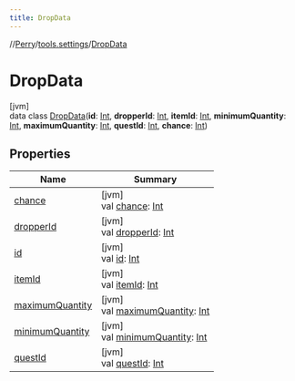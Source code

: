 ```yaml
---
title: DropData
---
```

//[Perry](../../../index.html)/[tools.settings](../index.html)/[DropData](index.html)



# DropData



[jvm]\
data class [DropData](index.html)(**id**: [Int](https://kotlinlang.org/api/latest/jvm/stdlib/kotlin/-int/index.html), **dropperId**: [Int](https://kotlinlang.org/api/latest/jvm/stdlib/kotlin/-int/index.html), **itemId**: [Int](https://kotlinlang.org/api/latest/jvm/stdlib/kotlin/-int/index.html), **minimumQuantity**: [Int](https://kotlinlang.org/api/latest/jvm/stdlib/kotlin/-int/index.html), **maximumQuantity**: [Int](https://kotlinlang.org/api/latest/jvm/stdlib/kotlin/-int/index.html), **questId**: [Int](https://kotlinlang.org/api/latest/jvm/stdlib/kotlin/-int/index.html), **chance**: [Int](https://kotlinlang.org/api/latest/jvm/stdlib/kotlin/-int/index.html))



## Properties


| Name | Summary |
|---|---|
| [chance](chance.html) | [jvm]<br>val [chance](chance.html): [Int](https://kotlinlang.org/api/latest/jvm/stdlib/kotlin/-int/index.html) |
| [dropperId](dropper-id.html) | [jvm]<br>val [dropperId](dropper-id.html): [Int](https://kotlinlang.org/api/latest/jvm/stdlib/kotlin/-int/index.html) |
| [id](id.html) | [jvm]<br>val [id](id.html): [Int](https://kotlinlang.org/api/latest/jvm/stdlib/kotlin/-int/index.html) |
| [itemId](item-id.html) | [jvm]<br>val [itemId](item-id.html): [Int](https://kotlinlang.org/api/latest/jvm/stdlib/kotlin/-int/index.html) |
| [maximumQuantity](maximum-quantity.html) | [jvm]<br>val [maximumQuantity](maximum-quantity.html): [Int](https://kotlinlang.org/api/latest/jvm/stdlib/kotlin/-int/index.html) |
| [minimumQuantity](minimum-quantity.html) | [jvm]<br>val [minimumQuantity](minimum-quantity.html): [Int](https://kotlinlang.org/api/latest/jvm/stdlib/kotlin/-int/index.html) |
| [questId](quest-id.html) | [jvm]<br>val [questId](quest-id.html): [Int](https://kotlinlang.org/api/latest/jvm/stdlib/kotlin/-int/index.html) |

